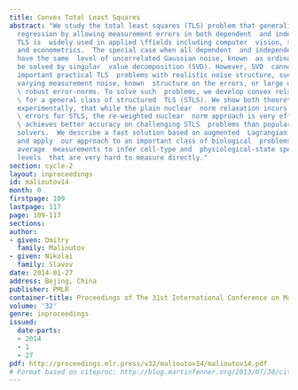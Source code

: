 ```yaml
---
title: Convex Total Least Squares
abstract: "We study the total least squares (TLS) problem that generalizes least squares
  regression by allowing measurement errors in both dependent  and independent variables.
  TLS is  widely used in applied \ffields including computer  vision, system identifi\fcation
  and econometrics.  The special case when all dependent  and independent variables
  have the same  level of uncorrelated Gaussian noise, known  as ordinary TLS, can
  be solved by singular  value decomposition (SVD). However, SVD  cannot solve many
  important practical TLS  problems with realistic noise structure, such  as having
  varying measurement noise, known  structure on the errors, or large outliers requiring
  \ robust error-norms. To solve such  problems, we develop convex relaxation approaches
  \ for a general class of structured  TLS (STLS). We show both theoretically  and
  experimentally, that while the plain nuclear  norm relaxation incurs large approximation
  \ errors for STLS, the re-weighted nuclear  norm approach is very effective, and
  \ achieves better accuracy on challenging STLS  problems than popular non-convex
  solvers.  We describe a fast solution based on augmented  Lagrangian formulation,
  and apply  our approach to an important class of biological  problems that use population
  average  measurements to infer cell-type and  physiological-state specific expression
  levels  that are very hard to measure directly."
section: cycle-2
layout: inproceedings
id: malioutov14
month: 0
firstpage: 109
lastpage: 117
page: 109-117
sections: 
author:
- given: Dmitry
  family: Malioutov
- given: Nikolai
  family: Slavov
date: 2014-01-27
address: Bejing, China
publisher: PMLR
container-title: Proceedings of The 31st International Conference on Machine Learning
volume: '32'
genre: inproceedings
issued:
  date-parts:
  - 2014
  - 1
  - 27
pdf: http://proceedings.mlr.press/v32/malioutov14/malioutov14.pdf
# Format based on citeproc: http://blog.martinfenner.org/2013/07/30/citeproc-yaml-for-bibliographies/
---
```

